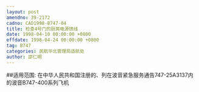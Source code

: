 ```yaml
---
layout: post
amendno: 39-2172
cadno: CAD1998-B747-04
title: 检查4号门的厨房电源馈线
date: 1998-04-10 00:00:00 +0800
effdate: 1998-04-24 00:00:00 +0800
tag: B747
categories: 民航华北管理局适航处
author: 邵仁明
---
```


##适用范围:
在中华人民共和国注册的、列在波音紧急服务通告747-25A3137内的波音B747-400系列飞机

